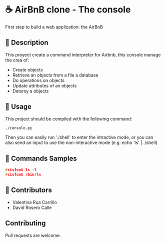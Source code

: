 <!-- the web page for emojis https://www.fileformat.info/info/emoji/list.htm  -->
# :coffee: AirBnB clone - The console

First step to build a web application: the AirBnB

## :crystal_ball: Description

This proyect create a command interpreter for Airbnb, this console manage the crea of:
- Create objects
- Retrieve an objects from a file a database
- Do operations on objects
- Update attributes of an objects
- Detsroy a objects

## :sunrise_over_mountains: Usage

This project should be compiled with the following command:
```bash
./console.py
```

Then you can easily run './shell' to enter the intractive mode, or you can also send an input to use the non-interactive mode (e.g. echo 'ls' | ./shell)

## :mushroom: Commands Samples

```c
#cisfun$ ls -l
#cisfun$ /bin/ls

```

## :ocean: Contributors

* Valentina Rua Carrillo
* David Rosero Calle

## Contributing
Pull requests are welcome.
